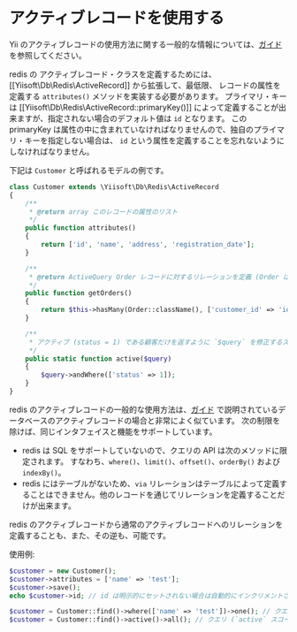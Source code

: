 アクティブレコードを使用する
============================

Yii のアクティブレコードの使用方法に関する一般的な情報については、[ガイド](https://www.yiiframework.com/doc/guide/2.0/ja/db-active-record) を参照してください。

redis の アクティブレコード・クラスを定義するためには、[[Yiisoft\Db\Redis\ActiveRecord]] から拡張して、最低限、
レコードの属性を定義する `attributes()` メソッドを実装する必要があります。
プライマリ・キーは [[Yiisoft\Db\Redis\ActiveRecord::primaryKey()]] によって定義することが出来ますが、指定されない場合のデフォルト値は `id` となります。
この primaryKey は属性の中に含まれていなければなりませんので、独自のプライマリ・キーを指定しない場合は、
`id` という属性を定義することを忘れないようにしなければなりません。

下記は `Customer` と呼ばれるモデルの例です。

```php
class Customer extends \Yiisoft\Db\Redis\ActiveRecord
{
    /**
     * @return array このレコードの属性のリスト
     */
    public function attributes()
    {
        return ['id', 'name', 'address', 'registration_date'];
    }

    /**
     * @return ActiveQuery Order レコードに対するリレーションを定義 (Order は、他のデータベース、例えば elasticsearch や sql でも構わない)
     */
    public function getOrders()
    {
        return $this->hasMany(Order::className(), ['customer_id' => 'id']);
    }

    /**
     * アクティブ (status = 1) である顧客だけを返すように `$query` を修正するスコープを定義
     */
    public static function active($query)
    {
        $query->andWhere(['status' => 1]);
    }
}
```

redis のアクティブレコードの一般的な使用方法は、[ガイド](https://www.yiiframework.com/doc/guide/2.0/ja/db-active-record) 
で説明されているデータベースのアクティブレコードの場合と非常によく似ています。
次の制限を除けば、同じインタフェイスと機能をサポートしています。

- redis は SQL をサポートしていないので、クエリの API は次のメソッドに限定されます。
  すなわち、`where()`、`limit()`、`offset()`、`orderBy()` および `indexBy()`。
- redis にはテーブルがないため、`via` リレーションはテーブルによって定義することはできません。他のレコードを通じてリレーションを定義することだけが出来ます。

redis のアクティブレコードから通常のアクティブレコードへのリレーションを定義することも、また、その逆も、可能です。

使用例:

```php
$customer = new Customer();
$customer->attributes = ['name' => 'test'];
$customer->save();
echo $customer->id; // id は明示的にセットされない場合は自動的にインクリメントされる

$customer = Customer::find()->where(['name' => 'test'])->one(); // クエリによって検索
$customer = Customer::find()->active()->all(); // クエリ (`active` スコープを使用) によって全て検索
```
